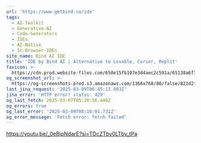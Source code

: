 ```yaml
---
url: 'https://www.getbind.co/ide'
tags:
  - AI-Toolkit
  - Generative-AI
  - Code-Generators
  - IDEs
  - AI-Native
  - In-Browser-IDEs
site_name: Bind AI IDE
title: 'IDE by Bind AI | Alternative to Lovable, Cursor, Replit'
favicon: >-
  https://cdn.prod.website-files.com/650e15fb107e3d4aec2c591a/65138a6f318595b7998c5d3c_favicon32-black.svg
og_screenshot_url: >-
  https://og-screenshots-prod.s3.amazonaws.com/1366x768/80/false/821d2f71b0b3f450add5a7747eaec1da1356b2cd9ccd286965901a43b589ac4e.jpeg
last_jina_request: '2025-03-09T06:45:13.603Z'
jina_error: 'HTTP error! status: 429'
og_last_fetch: 2025-03-07T05:20:56.440Z
og_errors: true
og_last_error: '2025-03-09T08:16:01.731Z'
og_error_message: 'Fetch error: fetch failed'
---
```


https://youtu.be/_0eBjpNdarE?si=TDcZTby0LTbv_tPa
